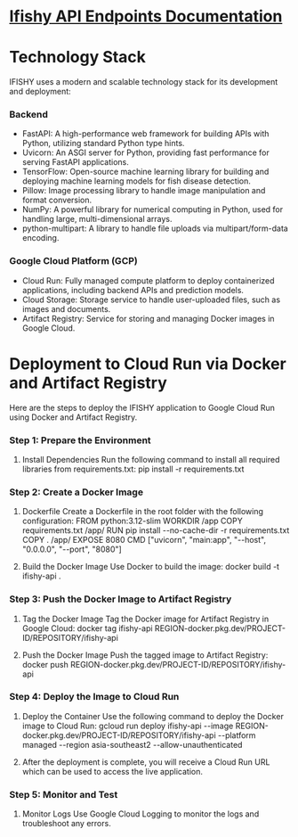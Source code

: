 # [Ifishy API Endpoints Documentation](https://docs.google.com/spreadsheets/d/1AnR8ifyktgZRyspRoGS_CgjIDOoaJQElb6PeBWj_5q8/edit?gid=1400970446#gid=1400970446)

# Technology Stack
IFISHY uses a modern and scalable technology stack for its development and deployment:

### Backend
- FastAPI: A high-performance web framework for building APIs with Python, utilizing standard Python type hints.
- Uvicorn: An ASGI server for Python, providing fast performance for serving FastAPI applications.
- TensorFlow: Open-source machine learning library for building and deploying machine learning models for fish disease detection.
- Pillow: Image processing library to handle image manipulation and format conversion.
- NumPy: A powerful library for numerical computing in Python, used for handling large, multi-dimensional arrays.
- python-multipart: A library to handle file uploads via multipart/form-data encoding.

### Google Cloud Platform (GCP)
- Cloud Run: Fully managed compute platform to deploy containerized applications, including backend APIs and prediction models.
- Cloud Storage: Storage service to handle user-uploaded files, such as images and documents.
- Artifact Registry: Service for storing and managing Docker images in Google Cloud.

# Deployment to Cloud Run via Docker and Artifact Registry
Here are the steps to deploy the IFISHY application to Google Cloud Run using Docker and Artifact Registry.

### Step 1: Prepare the Environment
1. Install Dependencies
   Run the following command to install all required libraries from requirements.txt:
   pip install -r requirements.txt

### Step 2: Create a Docker Image
1. Dockerfile
   Create a Dockerfile in the root folder with the following configuration:
   FROM python:3.12-slim
   WORKDIR /app
   COPY requirements.txt /app/
   RUN pip install --no-cache-dir -r requirements.txt
   COPY . /app/
   EXPOSE 8080
   CMD ["uvicorn", "main:app", "--host", "0.0.0.0", "--port", "8080"]

2. Build the Docker Image
   Use Docker to build the image:
   docker build -t ifishy-api .

### Step 3: Push the Docker Image to Artifact Registry
1. Tag the Docker Image
   Tag the Docker image for Artifact Registry in Google Cloud:
   docker tag ifishy-api REGION-docker.pkg.dev/PROJECT-ID/REPOSITORY/ifishy-api

2. Push the Docker Image
   Push the tagged image to Artifact Registry:
   docker push REGION-docker.pkg.dev/PROJECT-ID/REPOSITORY/ifishy-api

### Step 4: Deploy the Image to Cloud Run
1. Deploy the Container
   Use the following command to deploy the Docker image to Cloud Run:
   gcloud run deploy ifishy-api --image REGION-docker.pkg.dev/PROJECT-ID/REPOSITORY/ifishy-api --platform managed --region asia-southeast2 --allow-unauthenticated

2. After the deployment is complete, you will receive a Cloud Run URL which can be used to access the live application.

### Step 5: Monitor and Test
1. Monitor Logs
   Use Google Cloud Logging to monitor the logs and troubleshoot any errors.
